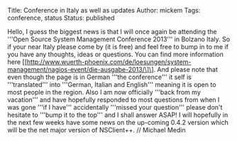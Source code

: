 Title: Conference in Italy as well as updates
Author: mickem
Tags: conference, status
Status: published

Hello, I guess the biggest news is that I will once again be attending
the '''Open Source System Management Conference 2013''' in Bolzano
Italy. So if your near Italy please come by (it is free) and feel free
to bump in to me if you have any thoughts, ideas or questions. You can
find more information here
\[\[http://www.wuerth-phoenix.com/de/loesungen/system-management/nagios-event/die-ausgabe-2013/\]\].
And please note that even though the page is in German '''the
conference''' it self is '''translated''' into '''German, Italian and
English''' meaning it is open to most people in the region. Also I am
now officially '''back from my vacation''' and have hopefully responded
to most questions from when I was gone '''if I have''' accidentally
'''missed your question''' please don't hesitate to '''bump it to the
top''' and I shall answer ASAP! I will hopefully in the next few weeks
have some news on the up-coming 0.4.2 version which will be the net
major version of NSClient++. // Michael Medin
